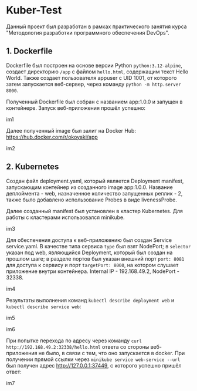 # Kuber-Test
Данный проект был разработан в рамках практического занятия курса "Методология разработки программного обеспечения DevOps".
## 1. Dockerfile
Dockerfile был построен на основе версии Python `python:3.12-alpine`, создает директорию `/app` с файлом `hello.html`, содержащим текст Hello World. Также создает пользователя appuser с UID 1001, от которого затем запускается веб-сервер, через команду `python -m http.server 8000`.

Полученный Dockerfile был собран с названием app:1.0.0 и запущен в контейнере. Запуск веб-приложения прошёл успешно:

im1

Далее полученный image был залит на Docker Hub: https://hub.docker.com/r/okoyaki/app

im2

## 2. Kubernetes
Создан файл deployment.yaml, который является Deployment manifest, запускающим контейнер из созданного image app:1.0.0. Название деплоймента - web, назначенное количество запущенных реплик - 2, также было добавлено использование Probes в виде livenessProbe.

Далее созданный manifest был установлен в кластер Kubernetes. Для работы с кластерами использовался minikube.

im3

Для обеспечения доступа к веб-приложению был создан Service service.yaml. В качестве типа сервиса `type` был взят NodePort; в `selector` указан под web, являющийся Deployment, который был создан на прошлом шаге; в разделе портов был указан внешний порт `port: 8081` для доступа к сервису и порт `targetPort: 8000`, на котором слушает приложение внутри контейнера. Internal IP - 192.168.49.2, NodePort - 32338.

im4

Результаты выполнения команд `kubectl describe deployment web` и `kubectl describe service web`:

im5

im6

При попытке перехода по адресу через команду `curl http://192.168.49.2:32338/hello.html` ответа со стороны веб-приложения не было, в связи с тем, что оно запускается в docker. При получении прямой ссылки через `minikube service web-service --url` был получен адрес http://127.0.0.1:37449, с которого успешно пришёл ответ:

im7
